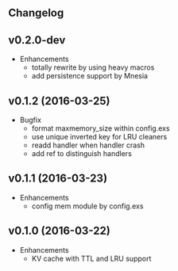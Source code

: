 ## Changelog

## v0.2.0-dev
* Enhancements
  * totally rewrite by using heavy macros
  * add persistence support by Mnesia

## v0.1.2 (2016-03-25)
* Bugfix
  * format maxmemory_size within config.exs
  * use unique inverted key for LRU cleaners
  * readd handler when handler crash
  * add ref to distinguish handlers

## v0.1.1 (2016-03-23)
* Enhancements
  * config mem module by config.exs

## v0.1.0 (2016-03-22)
* Enhancements
  * KV cache with TTL and LRU support
